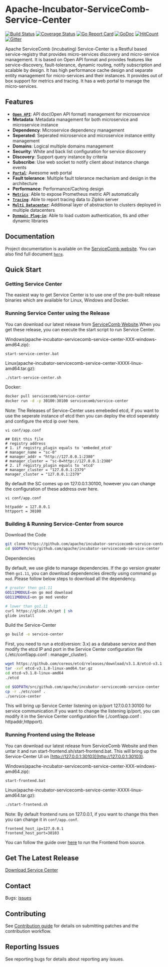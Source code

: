 # Apache-Incubator-ServiceComb-Service-Center 
[![Build Status](https://www.travis-ci.org/apache/incubator-servicecomb-service-center.svg?branch=master)](https://www.travis-ci.org/apache/incubator-servicecomb-service-center)  [![Coverage Status](https://coveralls.io/repos/github/apache/incubator-servicecomb-service-center/badge.svg?branch=master)](https://coveralls.io/github/apache/incubator-servicecomb-service-center?branch=master)  [![Go Report Card](https://goreportcard.com/badge/github.com/apache/incubator-servicecomb-service-center)](https://goreportcard.com/report/github.com/apache/incubator-servicecomb-service-center) [![GoDoc](https://godoc.org/github.com/apache/incubator-servicecomb-service-center?status.svg)](https://godoc.org/github.com/apache/incubator-servicecomb-service-center)  [![HitCount](http://hits.dwyl.io/apache/incubator-servicecomb-service-center.svg)](http://hits.dwyl.io/apache/incubator-servicecomb-service-center) [![Gitter](https://img.shields.io/badge/ServiceComb-Gitter-ff69b4.svg)](https://gitter.im/ServiceCombUsers/Lobby)  

Apache ServiceComb (incubating) Service-Center is a Restful based service-registry that provides micro-services discovery and micro-service management. It is based on Open API format and provides features like service-discovery, fault-tolerance, dynamic routing, notify subscription and scalable by design. It has high performance cache design and separate entity management for micro-services and their instances. It provides out of box support for metrics and tracing. It has a web portal to manage the micro-services.  

## Features
 - **[`Open API`](/server/core/swagger/v4.yaml)**: API doc(Open API format) management for microservice
 - **Metadata**: Metadata management for both microservice and microservice instance
 - **Dependency**: Microservice dependency management
 - **Seperated**: Seperated microservice and microservice instance entity management
 - **Domains**: Logical multiple domains management
 - **Security**: White and back list configuration for service discovery
 - **Discovery**: Support query instance by criteria 
 - **Subscribe**: Use web socket to notify client about instance change events
 - **[`Portal`](/frontend)**: Awesome web portal
 - **Fault tolerance**: Multiple fault tolerance mechanism and design in the architecture
 - **Performance**: Performance/Caching design
 - **[`Metrics`](/docs/integration-grafana.md)**: Able to expose Prometheus metric API automatically
 - **[`Tracing`](/docs/tracing.md)**: Able to report tracing data to Zipkin server
 - **[`Multi Datacenter`](/docs/multidcs.md)**: Additional layer of abstraction to clusters deployed in multiple datacenters
 - **[`Dynmaic Plug-in`](/docs/plugin.md)**: Able to load custom authentication, tls and other dynamic libraries
 
## Documentation

Project documentation is available on the [ServiceComb website][servicecomb-website]. You can also find full document [`here`](/docs/README.md).

[servicecomb-website]: http://servicecomb.incubator.apache.org/

## Quick Start

### Getting Service Center

The easiest way to get Service Center is to use one of the pre-built release binaries which are available for Linux, Windows and Docker.

[github-release]: http://servicecomb.incubator.apache.org/release/

### Running Service Center using the Release

You can download our latest release from [ServiceComb Website][github-release].When you get these release, you can execute the start script to run Service Center.

Windows(apache-incubator-servicecomb-service-center-XXX-windows-amd64.zip):
```
start-service-center.bat
```

Linux(apache-incubator-servicecomb-service-center-XXXX-linux-amd64.tar.gz):
```sh
./start-service-center.sh
```
Docker:
```sh
docker pull servicecomb/service-center
docker run -d -p 30100:30100 servicecomb/service-center
```

Note: The Releases of Service-Center uses emebeded etcd, if you want to use the seperate instance of etcd then you can deploy the etcd seperately and configure the etcd ip over here.
```
vi conf/app.conf

## Edit this file
# registry address
# 1. if registry_plugin equals to 'embeded_etcd'
# manager_name = "sc-0"
# manager_addr = "http://127.0.0.1:2380"
# manager_cluster = "sc-0=http://127.0.0.1:2380"
# 2. if registry_plugin equals to 'etcd'
# manager_cluster = "127.0.0.1:2379"
manager_cluster = "127.0.0.1:2379"
```

By default the SC comes up on 127.0.0.1:30100, however you can change the configuration of these address over here.

```
vi conf/app.conf

httpaddr = 127.0.0.1
httpport = 30100
```

### Building & Running Service-Center from source

Download the Code
```sh
git clone https://github.com/apache/incubator-servicecomb-service-center.git $GOPATH/src/github.com/apache/incubator-servicecomb-service-center
cd $GOPATH/src/github.com/apache/incubator-servicecomb-service-center
```

Dependencies

By default, we use glide to manage dependencies. If the go version greater then `go1.11`, 
you can download dependencies directly using command `go mod`. Please follow below steps to 
download all the dependency.

```sh
# greater then go1.11
GO111MODULE=on go mod download
GO111MODULE=on go mod vendor

# lower than go1.11
curl https://glide.sh/get | sh
glide install
```

Build the Service-Center

```sh
go build -o service-center
```

First, you need to run a etcd(version: 3.x) as a database service and then modify the etcd IP and port in the Service Center configuration file (./etc/conf/app.conf : manager_cluster).

```sh
wget https://github.com/coreos/etcd/releases/download/v3.1.8/etcd-v3.1.8-linux-amd64.tar.gz
tar -xvf etcd-v3.1.8-linux-amd64.tar.gz
cd etcd-v3.1.8-linux-amd64
./etcd

cd $GOPATH/src/github.com/apache/incubator-servicecomb-service-center
cp -r ./etc/conf .
./service-center
```
This will bring up Service Center listening on ip/port 127.0.0.1:30100 for service communication.If you want to change the listening ip/port, you can modify it in the Service Center configuration file (./conf/app.conf : httpaddr,httpport).

[github-release]: https://github.com/servicecomb/service-center/releases/

### Running Frontend using the Release

You can download our latest release from ServiceComb Website and then untar it and run start-frontend.sh/start-frontend.bat.
This will bring up the Service-Center UI on [http://127.0.0.1:30103](http://127.0.0.1:30103).

Windows(apache-incubator-servicecomb-service-center-XXX-windows-amd64.zip):
```
start-frontend.bat
```

Linux(apache-incubator-servicecomb-service-center-XXXX-linux-amd64.tar.gz):
```sh
./start-frontend.sh
```

Note: By default frontend runs on 127.0.0.1, if you want to change this then you can change it in `conf/app.conf`. 
```
frontend_host_ip=127.0.0.1
frontend_host_port=30103
```

You can follow the guide over [here](frontend/Readme.md#running-ui-from-source-code) to run the Frontend from source.

## Get The Latest Release

[Download Service Center](http://servicecomb.incubator.apache.org/release/service-center-downloads/)

## Contact

Bugs: [issues](https://issues.apache.org/jira/browse/SCB)

## Contributing

See [Contribution guide](/docs/contribution.md) for details on submitting patches and the contribution workflow.

## Reporting Issues

See reporting bugs for details about reporting any issues.

